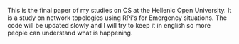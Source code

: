 This is the final paper of my studies on CS at the Hellenic Open University.
It is a study on network topologies using RPi's for Emergency situations.
The code will be updated slowly and I will try to keep it in english so more people can understand what is happening.